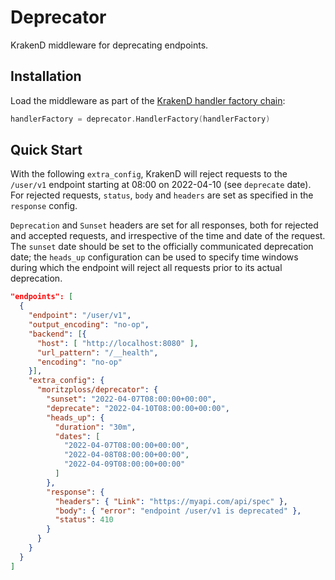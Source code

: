 # Deprecator

KrakenD middleware for deprecating endpoints.

## Installation

Load the middleware as part of the [KrakenD handler factory chain](https://github.com/devopsfaith/krakend-ce/blob/master/handler_factory.go):

```go
handlerFactory = deprecator.HandlerFactory(handlerFactory)
```

## Quick Start

With the following `extra_config`, KrakenD will reject requests to the
`/user/v1` endpoint starting at 08:00 on 2022-04-10 (see `deprecate` date). For
rejected requests, `status`, `body` and `headers` are set as specified in the
`response` config.

`Deprecation` and `Sunset` headers are set for all responses, both for rejected
and accepted requests, and irrespective of the time and date of the request. The
`sunset` date should be set to the officially communicated deprecation date; the
`heads_up` configuration can be used to specify time windows during which the endpoint
will reject all requests prior to its actual deprecation.

```json
"endpoints": [
  {
    "endpoint": "/user/v1",
    "output_encoding": "no-op",
    "backend": [{
      "host": [ "http://localhost:8080" ],
      "url_pattern": "/__health",
      "encoding": "no-op"
    }],
    "extra_config": {
      "moritzploss/deprecator": {
        "sunset": "2022-04-07T08:00:00+00:00",
        "deprecate": "2022-04-10T08:00:00+00:00",
        "heads_up": {
          "duration": "30m",
          "dates": [
            "2022-04-07T08:00:00+00:00",
            "2022-04-08T08:00:00+00:00",
            "2022-04-09T08:00:00+00:00"
          ]
        },
        "response": {
          "headers": { "Link": "https://myapi.com/api/spec" },
          "body": { "error": "endpoint /user/v1 is deprecated" },
          "status": 410
        }
      }
    }
  }
]
```
